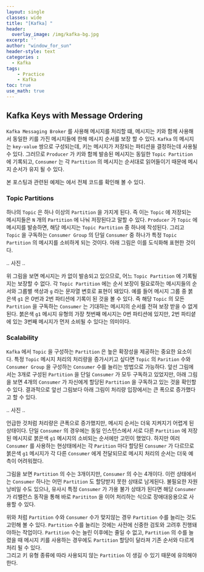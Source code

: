 ```yaml
--- 
layout: single
classes: wide
title: "[Kafka] "
header:
  overlay_image: /img/kafka-bg.jpg
excerpt: ''
author: "window_for_sun"
header-style: text
categories :
  - Kafka
tags:
    - Practice
    - Kafka
toc: true
use_math: true
---  
```


## Kafka Keys with Message Ordering
`Kafka Messaging Broker` 를 사용해 메시지를 처리할 떄, 
메시지는 키와 함께 사용해서 동일한 키를 가진 메시지들에 한해 메시지 순서를 보장 할 수 있다. 
`Kafka` 의 메시지는 `key-value` 쌍으로 구성되는데, 키는 메시지가 저장되는 파티션을 결정하는데 사용될 수 있다. 
그러므로 `Producer` 가 키와 함께 발송된 메시지는 동일한 `Topic Partition` 에 기록되고, 
`Consumer` 는 각 `Partition` 의 메시지는 순서대로 읽어들이기 때문에 메시지 순서가 유지 될 수 있다.  

본 포스팅과 관련된 예제는 []()
에서 전체 코드를 확인해 볼 수 있다.

### Topic Partitions
하나의 `Topic` 은 하나 이상의 `Partition` 을 가지게 된다. 
즉 이는 `Topic` 에 저장되는 메시지들은 `N` 개의 `Partition` 에 나눠 저장된다고 말할 수 있다. 
`Producer` 가 `Topic` 에 메시지를 발송하면, 해당 메시지는 `Topic Partition` 중 하나에 작성된다. 
그리고 `Topic` 을 구독하는 `Consumer Group` 의 단일 `Consumer` 중 하나가 특정 `Topic Partition` 의 메시지를 소비하게 되는 것이다. 
아래 그림은 이를 도식화해 표현한 것이다.  

.. 사진 ..

위 그림을 보면 메시지는 카 없이 발송되고 있으므로, 
어느 `Topic Partition` 에 기록될지는 보장할 수 없다. 
각 `Topic Partition` 에는 순서 보장이 필요로하는 메시지들의 순서와 그룹별 색상과 `g` 라는 문자열 변호로 표현이 돼있다. 
예를 들어 메시지 그룹 중 붉은색 `g1` 은 0번과 2번 파티션에 기록이 된 것을 볼 수 있다. 
즉 해당 `Topic` 의 모든 `Partition` 을 구독하는 `Consumer` 는 기대하는 메시지의 순서를 전혀 보장 받을 수 없게 된다. 
붉은색 `g1` 메시지 유형의 가장 첫번째 메시지는 0번 파티션에 있지만, 
2번 파티셭에 있는 3번째 메시지가 먼저 소비될 수 있다는 의미이다.  


### Scalability
`Kafka` 에서 `Topic` 을 구성하는 `Partition` 은 높은 확장성을 제공하는 중요한 요소이다. 
특정 `Topic` 메시지 처리의 처리량을 증가시키고 싶다면 `Topic` 의 `Parition` 수와 `Consumer Group` 을 구성하는 
`Consumer` 수를 늘리는 방법으로 가능하다. 
앞선 그림에서는 3개로 구성된 `Partition` 을 단일 `Consumer` 가 모두 구독하고 있었지만, 
아래 그림을 보면 4개의 `Consumer` 가 자신에게 할당된 `Partition` 을 구독하고 있는 것을 확인할 수 있다. 
결과적으로 앞선 그림보다 아래 그림이 처리량 입장에서는 큰 폭으로 증가했다고 할 수 있다.  


.. 사진 ..

언급한 것처럼 처리량은 큰폭으로 증가했지만, 
메시지 순서는 더욱 지켜지기 어렵게 된 상태이다. 
단일 `Consumer` 의 경우에는 동일 인스턴스에서 서로 다른 `Partition` 에 저장된 메시지로 
붉은색 `g1` 메시지의 소비되는 순서에만 고민이 했었다. 
하지만 여러 `Consumer` 를 사용하는 현상태에서는 각 `Parition` 마다 
할당된 `Consumer` 가 다르므로 붉은색 `g1` 메시지가 각 다른 `Consumer` 에게 전달되므로 
메시지 처리의 순서는 더욱 예측이 어려워졌다.  

그림을 보면 `Partition` 의 수는 3개이지만, `Consumer` 의 수는 4개이다. 
이런 상태에서는 `Consumer` 하나는 어떤 `Partition` 도 할당받지 못한 상태로 남게된다. 
불필요한 자원 낭비일 수도 있으나, 유사시 특정 `Consumer` 가 가용 불가 상태가 된다면 해당 `Consumer` 가 
리밸런스 동작을 통해 바로 `Parititon` 을 이어 처리하는 식으로 장애대응용으로 사용할 수 있다.  

위와 처럼 `Partition` 수와 `Consumer` 수가 맞지않는 경우 `Partition` 수를 늘리는 것도 고민해 볼 수 있다. 
`Partition` 수를 늘리는 것에는 사전에 신중한 검토와 고려후 진행돼야하는 작업이다. 
`Partition` 수는 늘린 이후에는 줄일 수 없고, 
`Partition` 의 수를 늘렸을 때 메시지 키를 사용하는 경우에도 `Partition` 할당이 달라져 기존 순서와 다르게 처리 될 수 있다.  
그리고 키 유형 종류에 따라 사용되지 않는 `Partition` 이 생길 수 있기 때문에 유의해야 한다.  
